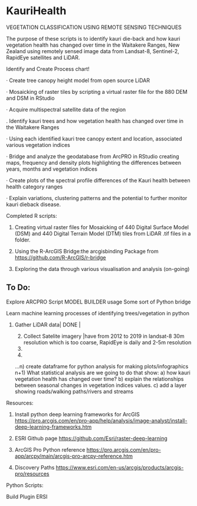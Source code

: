 # KauriHealth
VEGETATION CLASSIFICATION USING REMOTE SENSING TECHNIQUES

The purpose of these scripts is to identify kauri die-back and how kauri vegetation health has changed over time in the Waitakere Ranges, New Zealand using remotely sensed image data from Landsat-8, Sentinel-2, RapidEye satellites and LiDAR. 

Identify and Create Process chart!	

·	Create tree canopy height model from open source LiDAR

·	Mosaicking of raster tiles by scripting a virtual raster file for the 880 DEM and DSM in RStudio

·	Acquire multispectral satellite data of the region
     
.    Identify kauri trees and how vegetation health has changed over time in the Waitakere Ranges

·	Using each identified kauri tree canopy extent and location, associated various vegetation indices

·	Bridge and analyze the geodatabase from ArcPRO in RStudio creating maps, frequency and density plots highlighting the           differences between years, months and vegetation indices

·	Create plots of the spectral profile differences of the Kauri health between health category ranges

·	Explain variations, clustering patterns and the potential to further monitor kauri dieback disease.


    
     
     
Completed R scripts:

1) Creating virtual raster files for Mosaicking of 440 Digital Surface Model (DSM) and 440 Digital Terrain Model (DTM) tiles from LiDAR .tif files in a folder. 

2) Using the R-ArcGIS Bridge:the arcgisbinding Package from https://github.com/R-ArcGIS/r-bridge

3) Exploring the data through various visualisation and analysis (on-going) 

## To Do:
Explore ARCPRO Script MODEL BUILDER usage
Some sort of Python bridge

Learn machine learning processes of identifying trees/vegetation in python

 1) Gather LiDAR data| DONE |
            
     2) Collect Satelite imagery |have from 2012 to 2019 in landsat-8 30m resolution which is too coarse, RapidEye is daily and 2-5m resolution 
     3)
     4)
     
     ...n) create dataframe for python analysis for making plots/infographics
     n+1) What statistical analysis are we going to do that show:
          a) how kauri vegetation health has changed over time?
          b) explain the relationships between seasonal changes in vegetation indices values.
          c) add a layer showing roads/walking paths/rivers and streams
     

Resources:
1) Install python deep learning frameworks for ArcGIS https://pro.arcgis.com/en/pro-app/help/analysis/image-analyst/install-deep-learning-frameworks.htm

2) ESRI Github page https://github.com/Esri/raster-deep-learning

3) ArcGIS Pro Python reference https://pro.arcgis.com/en/pro-app/arcpy/main/arcgis-pro-arcpy-reference.htm

4) Discovery Paths https://www.esri.com/en-us/arcgis/products/arcgis-pro/resources

Python Scripts:

Build Plugin ERSI 
